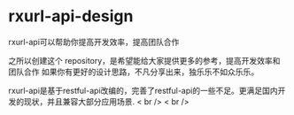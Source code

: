 # rxurl-api-design
rxurl-api可以帮助你提高开发效率，提高团队合作

之所以创建这个 repository，是希望能给大家提供更多的参考，提高开发效率和团队合作
如果你有更好的设计思路，不凡分享出来，独乐乐不如众乐乐。

rxurl-api是基于restful-api改编的，完善了restful-api的一些不足。更满足国内开发的现状，并且兼容大部分应用场景. < br /> < br />
